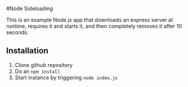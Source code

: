 #Node Sideloading

This is an example Node.js app that downloads an express server at runtime, requires it and starts it, and then completely removes it after 10 seconds.

## Installation

 1. Clone github repository
 2. Do an `npm install`
 3. Start instance by triggering `node index.js`